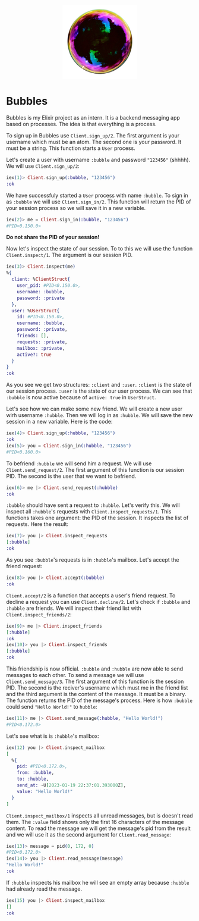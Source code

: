 <p align="center">
    <img src="./assets/logo_real.png" style="height: 200px" />
</p>

# Bubbles

Bubbles is my Elixir project as an intern. It is a backend messaging app based on processes. The idea is that everything is a process.

To sign up in Bubbles use `Client.sign_up/2`. The first argument is your username which must be an atom. The second one is your password. It must be a string. This function starts a `User` process.

Let's create a user with username `:bubble` and password `"123456"` (shhhh). We will use `Client.sign_up/2`:

```elixir
iex(1)> Client.sign_up(:bubble, "123456")
:ok
```

We have successfuly started a `User` process with name `:bubble`. To sign in as `:bubble` we will use `Client.sign_in/2`. This function will return the PID of your session process so we will save it in a new variable.


```elixir
iex(2)> me = Client.sign_in(:bubble, "123456")
#PID<0.150.0>
```

**Do not share the PID of your session!**

Now let's inspect the state of our session. To to this we will use the function `Client.inspect/1`. The argument is our session PID.

```elixir
iex(3)> Client.inspect(me)
%{
  client: %ClientStruct{
    user_pid: #PID<0.150.0>,
    username: :bubble,
    password: :private
  },
  user: %UserStruct{
    id: #PID<0.150.0>,
    username: :bubble,
    password: :private,
    friends: [],
    requests: :private,
    mailbox: :private,
    active?: true
  }
}
:ok
```

As you see we get two structures: `:client` and `:user`. `:client` is the state of our session process. `:user` is the state of our user process. We can see that `:bubble` is now active because of `active: true` in `UserStruct`. 

Let's see how we can make some new friend. We will create a new user wirh username `:hubble`. Then we will log in as `:hubble`. We will save the new session in a new variable. Here is the code: 


```elixir
iex(4)> Client.sign_up(:hubble, "123456")
:ok
iex(5)> you = Client.sign_in(:hubble, "123456")
#PID<0.160.0>
```

To befriend `:hubble` we will send him a request. We will use `Client.send_request/2`. The first argument of this function is our session PID. The second is the user that we want to befriend.

```elixir
iex(6)> me |> Client.send_request(:hubble)
:ok
```

`:bubble` should have sent a request to `:hubble`. Let's verify this. We will inspect all `:hubble`'s requests with `Client.inspect_requests/1`. This functions takes one argument: the PID of the session. It inspects the list of requests. Here the result:

```elixir
iex(7)> you |> Client.inspect_requests
[:bubble]
:ok
```

As you see `:bubble`'s requests is in `:hubble`'s mailbox. Let's accept the friend request: 

```elixir
iex(8)> you |> Client.accept(:bubble)
:ok
```

`Client.accept/2` is a function that accepts a user's friend request. To decline a request you can use `Client.decline/2`. Let's check if `:bubble` and `:hubble` are friends. We will inspect their friend list with `Client.inspect_friends/2`:

```elixir
iex(9)> me |> Client.inspect_friends
[:hubble]
:ok
iex(10)> you |> Client.inspect_friends
[:bubble]
:ok
```

This friendship is now official. `:bubble` and `:hubble` are now able to send messages to each other. To send a message we will use `Client.send_message/3`. The first argument of this function is the session PID. The second is the reciver's username which must me in the friend list and the third argument is the content of the message. It must be a binary. The function returns the PID of the message's process. Here is how `:bubble` could send `"Hello World!"` to `hubble`:

```elixir
iex(11)> me |> Client.send_message(:hubble, "Hello World!")
#PID<0.172.0>
```

Let's see what is is `:hubble`'s mailbox:

```elixir
iex(12) you |> Client.inspect_mailbox
[
  %{
    pid: #PID<0.172.0>,
    from: :bubble,
    to: :hubble,
    send_at: ~U[2023-01-19 22:37:01.393000Z],
    value: "Hello World!"
  }
]
```

`Client.inspect_mailbox/1` inspects all unread messages, but is doesn't read them. The `:value` field shows only the first 16 characters of the message content. To read the message we will get the message's pid from the result and we will use it as the second argument for `Client.read_message`:

```elixir
iex(13)> message = pid(0, 172, 0)
#PID<0.172.0>
iex(14)> you |> Client.read_message(message)
"Hello World!"
:ok
```

If `:hubble` inspects his mailbox he will see an empty array because `:hubble` had already read the message.

```elixir
iex(15) you |> Client.inspect_mailbox
[]
:ok
```